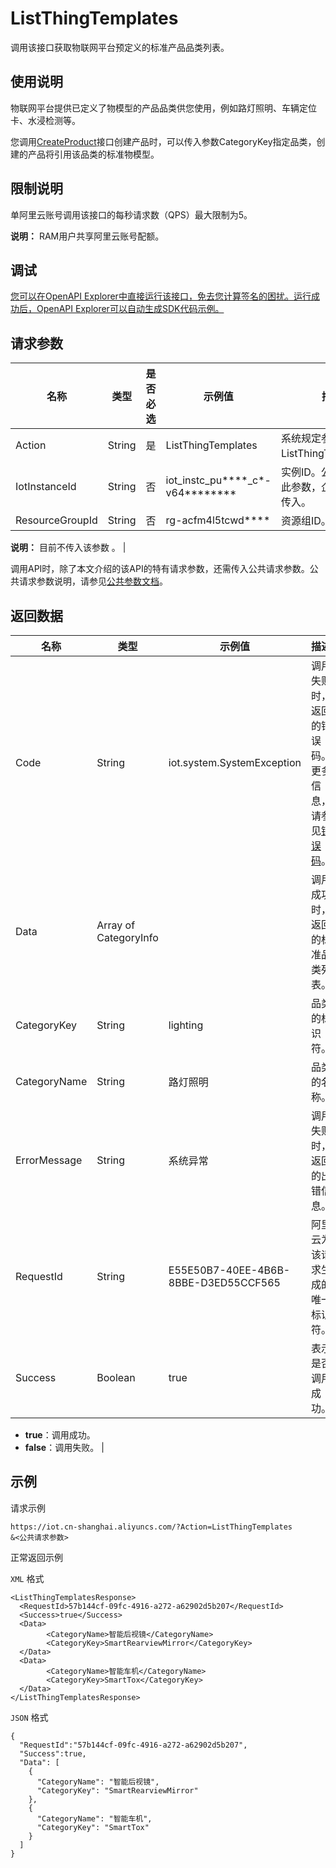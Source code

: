 # ListThingTemplates

调用该接口获取物联网平台预定义的标准产品品类列表。

## 使用说明

物联网平台提供已定义了物模型的产品品类供您使用，例如路灯照明、车辆定位卡、水浸检测等。

您调用[CreateProduct](~~69123~~)接口创建产品时，可以传入参数CategoryKey指定品类，创建的产品将引用该品类的标准物模型。

## 限制说明

单阿里云账号调用该接口的每秒请求数（QPS）最大限制为5。

**说明：** RAM用户共享阿里云账号配额。

## 调试

[您可以在OpenAPI Explorer中直接运行该接口，免去您计算签名的困扰。运行成功后，OpenAPI Explorer可以自动生成SDK代码示例。](https://api.aliyun.com/#product=Iot&api=ListThingTemplates&type=RPC&version=2018-01-20)

## 请求参数

|名称|类型|是否必选|示例值|描述|
|--|--|----|---|--|
|Action|String|是|ListThingTemplates|系统规定参数。取值：ListThingTemplates。 |
|IotInstanceId|String|否|iot\_instc\_pu\*\*\*\*\_c\*-v64\*\*\*\*\*\*\*\*|实例ID。公共实例不传此参数，企业版实例需传入。 |
|ResourceGroupId|String|否|rg-acfm4l5tcwd\*\*\*\*|资源组ID。

 **说明：** 目前不传入该参数 。 |

调用API时，除了本文介绍的该API的特有请求参数，还需传入公共请求参数。公共请求参数说明，请参见[公共参数文档](~~30561~~)。

## 返回数据

|名称|类型|示例值|描述|
|--|--|---|--|
|Code|String|iot.system.SystemException|调用失败时，返回的错误码。更多信息，请参见[错误码](~~87387~~)。 |
|Data|Array of CategoryInfo| |调用成功时，返回的标准品类列表。 |
|CategoryKey|String|lighting|品类的标识符。 |
|CategoryName|String|路灯照明|品类的名称。 |
|ErrorMessage|String|系统异常|调用失败时，返回的出错信息。 |
|RequestId|String|E55E50B7-40EE-4B6B-8BBE-D3ED55CCF565|阿里云为该请求生成的唯一标识符。 |
|Success|Boolean|true|表示是否调用成功。

 -   **true**：调用成功。
-   **false**：调用失败。 |

## 示例

请求示例

```
https://iot.cn-shanghai.aliyuncs.com/?Action=ListThingTemplates
&<公共请求参数>
```

正常返回示例

`XML` 格式

```
<ListThingTemplatesResponse>
  <RequestId>57b144cf-09fc-4916-a272-a62902d5b207</RequestId>
  <Success>true</Success>
  <Data>
        <CategoryName>智能后视镜</CategoryName>
        <CategoryKey>SmartRearviewMirror</CategoryKey>
  </Data>
  <Data>
        <CategoryName>智能车机</CategoryName>
        <CategoryKey>SmartTox</CategoryKey>
  </Data>
</ListThingTemplatesResponse>
```

`JSON` 格式

```
{
  "RequestId":"57b144cf-09fc-4916-a272-a62902d5b207",
  "Success":true,
  "Data": [
    {
      "CategoryName": "智能后视镜",
      "CategoryKey": "SmartRearviewMirror"
    },
    {
      "CategoryName": "智能车机",
      "CategoryKey": "SmartTox"
    }
  ]
}
```

